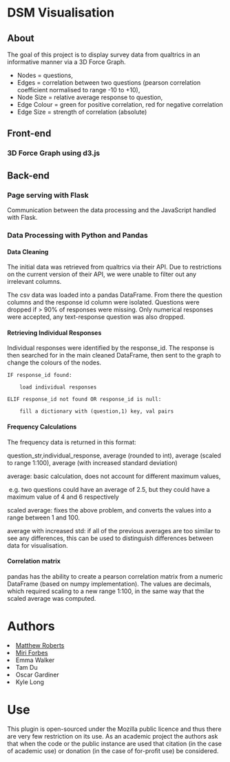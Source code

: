 # DSM Visualisation

## About
The goal of this project is to display survey data from qualtrics in an informative manner via a 3D Force Graph.

- Nodes = questions, 
- Edges = correlation between two questions (pearson correlation coefficient normalised to range -10 to +10), 
- Node Size = relative average response to question, 
- Edge Colour = green for positive correlation, red for negative correlation
- Edge Size = strength of correlation (absolute)


## Front-end

### 3D Force Graph using d3.js


## Back-end

### Page serving with Flask
Communication between the data processing and the JavaScript handled with Flask.

### Data Processing with Python and Pandas
#### Data Cleaning
The initial data was retrieved from qualtrics via their API. Due to restrictions on the current version of their API, we were unable to filter out any irrelevant columns.

The csv data was loaded into a pandas DataFrame. From there the question columns and the response id column were isolated.
Questions were dropped if > 90% of responses were missing. Only numerical responses were accepted, any text-response question was also dropped.

#### Retrieving Individual Responses

Individual responses were identified by the response_id. The response is then searched for in the main cleaned DataFrame, then sent to the graph to change the colours of the nodes. 



    IF response_id found:

        load individual responses

    ELIF response_id not found OR response_id is null:

        fill a dictionary with (question,1) key, val pairs

#### Frequency Calculations

The frequency data is returned in this format:

question_str,individual_response, average (rounded to int), average  (scaled to range 1:100), average (with increased standard deviation) 

average: basic calculation, does not account for different maximum values, 

​	e.g. two questions could have an average of 2.5, but they could have a maximum value of 4 and 6 	respectively

scaled average: fixes the above problem, and converts the values into a range between 1 and 100.

average with increased std: if all of the previous averages are too similar to see any differences, this can be used to distinguish differences between data for visualisation.

#### Correlation matrix

pandas has the ability to create a pearson correlation matrix from a numeric DataFrame (based on numpy implementation). The values are decimals, which required scaling to a new range 1:100, in the same way that the scaled average was computed.

# Authors

<li><a href="https://researchers.mq.edu.au/en/persons/matt-roberts">Matthew Roberts</a></li>
<li><a href="https://researchers.mq.edu.au/en/persons/miri-forbes">Miri Forbes</a></li>
<li>Emma Walker</li>
<li>Tam Du</li>
<li>Oscar Gardiner</li>
<li>Kyle Long</li>
</ul>

# Use

This plugin is open-sourced under the Mozilla public licence and thus there are very few restriction on its use. As an academic project the authors ask that when the code or the public instance are used that citation (in the case of academic use) or donation (in the case of for-profit use) be considered.

